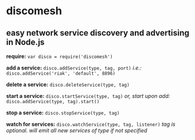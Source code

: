 # discomesh
## easy network service discovery and advertising in Node.js

__require:__ 	`var disco = require('discomesh')`


__add a service:__ 	`disco.addService(type, tag, port)`
_i.e.:_	`disco.addService('riak', 'default', 8896)`

__delete a service:__ `disco.deleteService(type, tag)`

__start a service:__ 	`disco.startService(type, tag)`
_or, start upon add:_ 	`disco.addService(type, tag).start()`

__stop a service:__ `disco.stopService(type, tag)`

__watch for services:__ `disco.watchService(type, tag, listener)`
_tag is optional. will emit all new services of type if not specified_
